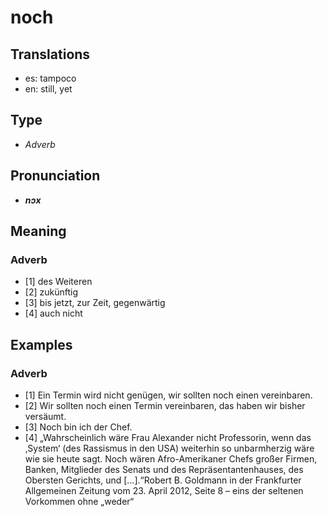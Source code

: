 # noch
## Translations
- es: tampoco
- en: still, yet
## Type
- _Adverb_
## Pronunciation
- **_nɔx_**
## Meaning
### Adverb
- [1] des Weiteren
- [2] zukünftig
- [3] bis jetzt, zur Zeit, gegenwärtig
- [4] auch nicht
## Examples
### Adverb
- [1] Ein Termin wird nicht genügen, wir sollten noch einen vereinbaren.
- [2] Wir sollten noch einen Termin vereinbaren, das haben wir bisher versäumt.
- [3] Noch bin ich der Chef.
- [4] „Wahrscheinlich wäre Frau Alexander nicht Professorin, wenn das ‚System‘ (des Rassismus in den USA) weiterhin so unbarmherzig wäre wie sie heute sagt. Noch wären Afro-Amerikaner Chefs großer Firmen, Banken, Mitglieder des Senats und des Repräsentantenhauses, des Obersten Gerichts, und […].“<ref>Robert B. Goldmann in der Frankfurter Allgemeinen Zeitung vom 23. April 2012, Seite 8 – eins der seltenen Vorkommen ohne „weder“</ref>
